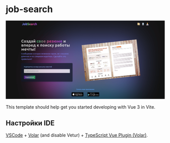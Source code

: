 # job-search

![](src/assets/icons/screens/screen.png)

This template should help get you started developing with Vue 3 in Vite.

## Настройки  IDE 

[VSCode](https://code.visualstudio.com/) + [Volar](https://marketplace.visualstudio.com/items?itemName=Vue.volar) (and disable Vetur) + [TypeScript Vue Plugin (Volar)](https://marketplace.visualstudio.com/items?itemName=Vue.vscode-typescript-vue-plugin).


